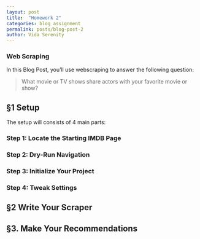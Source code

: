 ```yaml
---
layout: post
title:  "Homework 2"
categories: blog assignment
permalink: posts/blog-post-2
author: Vida Serenity 
---
```


### Web Scraping

In this Blog Post, you’ll use webscraping to answer the following question:
> What movie or TV shows share actors with your favorite movie or show?

## §1 Setup

The setup will consists of 4 main parts: 
### Step 1: Locate the Starting IMDB Page
### Step 2: Dry-Run Navigation
### Step 3: Initialize Your Project
### Step 4: Tweak Settings

## §2 Write Your Scraper

## §3. Make Your Recommendations




